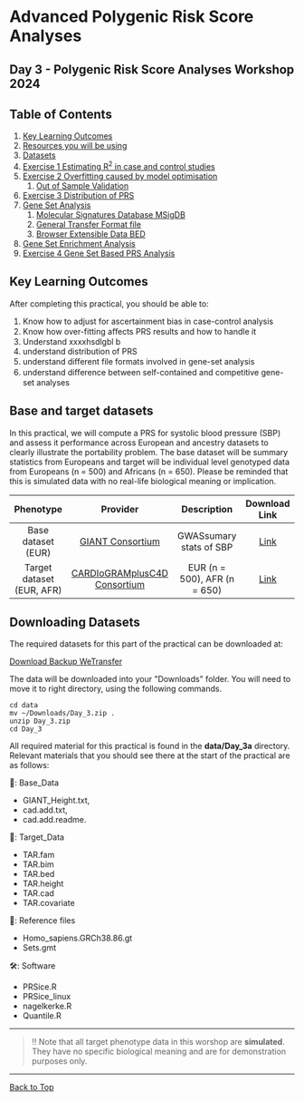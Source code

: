# Advanced Polygenic Risk Score Analyses

## Day 3 - Polygenic Risk Score Analyses Workshop 2024

## Table of Contents

  1. [Key Learning Outcomes](#key-learning-outcomes)
  2. [Resources you will be using](#resources-you-will-be-using)
  3. [Datasets](#data-sets) 
  4. [Exercise 1 Estimating R<sup>2</sup> in case and control studies](#exercise-1-estimating-r2-in-case-and-control-studies)
  5. [Exercise 2 Overfitting caused by model optimisation](#exercise-2-Overfitting-caused-by-model-optimisation)
     1. [Out of Sample Validation](#out-of-sample-validation)
  7. [Exercise 3 Distribution of PRS](#exercise-3-distribution-of-prs)
  8. [Gene Set Analysis](#gene-set-analysis)
     1. [Molecular Signatures Database MSigDB](#molecular-signatures-Database-msigdb)
     2. [General Transfer Format file](#general-transfer-format-file)
     3. [Browser Extensible Data BED](#browser-extensible-data-bed)
  9. [Gene Set Enrichment Analysis](#gene-set-enrichment-analysis)
  10. [Exercise 4 Gene Set Based PRS Analysis](#exercise-4-gene-set-based-prs-analysis)
      

## Key Learning Outcomes
After completing this practical, you should be able to:
  1. Know how to adjust for ascertainment bias in case-control analysis
  2. Know how over-fitting aﬀects PRS results and how to handle it 
  3. Understand xxxxhsdlgbl b
  4. understand distribution of PRS
  5. understand diﬀerent file formats involved in gene-set analysis
  6. understand diﬀerence between self-contained and competitive gene-set analyses
     

## Base and target datasets 
In this practical, we will compute a PRS for systolic blood pressure (SBP) and assess it performance across European and ancestry datasets to clearly illustrate the portability problem. The base dataset will be summary statistics from Europeans and target will be individual level genotyped data from Europeans (n = 500) and Africans (n = 650). Please be reminded that this is simulated data with no real-life biological meaning or implication. 

|**Phenotype**|**Provider**|**Description**|**Download Link**|
|:---:|:---:|:---:|:---:|
|Base dataset (EUR)|[GIANT Consortium](https://portals.broadinstitute.org/collaboration/giant/index.php/GIANT_consortium_data_files)|GWASsumary stats of SBP| [Link](https://portals.broadinstitute.org/collaboration/giant/images/0/01/GIANT_HEIGHT_Wood_et_al_2014_publicrelease_HapMapCeuFreq.txt.gz)|
|Target dataset (EUR, AFR)|[CARDIoGRAMplusC4D Consortium](http://www.cardiogramplusc4d.org/)|EUR (n = 500), AFR (n = 650)| [Link](http://www.cardiogramplusc4d.org/media/cardiogramplusc4d-consortium/data-downloads/cad.additive.Oct2015.pub.zip)|


## Downloading Datasets

The required datasets for this part of the practical can be downloaded at:       

[Download Backup WeTransfer](https://we.tl/t-YO8YbDjDK7)        

The data will be downloaded into your "Downloads" folder. You will need to move it to right directory, using the following commands.



```
cd data
mv ~/Downloads/Day_3.zip .
unzip Day_3.zip
cd Day_3
```

All required material for this practical is found in the **data/Day_3a** directory. Relevant materials that you should see there at the start of the practical are as follows:

 📂: Base_Data
  - GIANT_Height.txt,
  - cad.add.txt,
  - cad.add.readme.

 📂: Target_Data
  - TAR.fam
  - TAR.bim
  - TAR.bed
  - TAR.height
  - TAR.cad 
  - TAR.covariate
    
  📁: Reference files
   - Homo_sapiens.GRCh38.86.gt
   - Sets.gmt
     
 🛠️: Software
  - PRSice.R 
  - PRSice_linux
  - nagelkerke.R
  - Quantile.R
    
---
> 
> ‼️ Note that all target phenotype data in this worshop are **simulated**. They have no specific biological meaning and are for demonstration purposes only. 
> 
---
<a href="#top">[Back to Top](#table-of-contents)</a>


